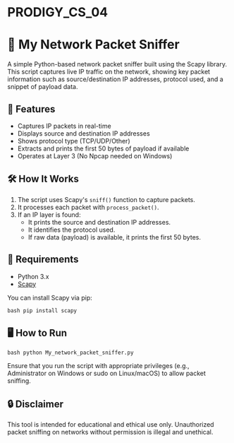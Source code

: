 # PRODIGY_CS_04
# 🧠 My Network Packet Sniffer

A simple Python-based network packet sniffer built using the Scapy library. This script captures live IP traffic on the network, showing key packet information such as source/destination IP addresses, protocol used, and a snippet of payload data.

## 🚀 Features

- Captures IP packets in real-time
- Displays source and destination IP addresses
- Shows protocol type (TCP/UDP/Other)
- Extracts and prints the first 50 bytes of payload if available
- Operates at Layer 3 (No Npcap needed on Windows)

## 🛠️ How It Works

1. The script uses Scapy's `sniff()` function to capture packets.
2. It processes each packet with `process_packet()`.
3. If an IP layer is found:
   - It prints the source and destination IP addresses.
   - It identifies the protocol used.
   - If raw data (payload) is available, it prints the first 50 bytes.

## 🧪 Requirements

- Python 3.x
- [Scapy](https://scapy.readthedocs.io/en/latest/)

You can install Scapy via pip:

`bash
pip install scapy`

## 🖥️ How to Run
`bash
python My_network_packet_sniffer.py`

Ensure that you run the script with appropriate privileges (e.g., Administrator on Windows or sudo on Linux/macOS) to allow packet sniffing.

## 🔒 Disclaimer
This tool is intended for educational and ethical use only. Unauthorized packet sniffing on networks without permission is illegal and unethical.
